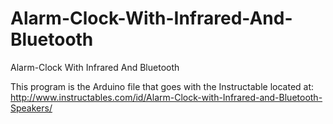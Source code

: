 # Alarm-Clock-With-Infrared-And-Bluetooth
Alarm-Clock With Infrared And Bluetooth

This program is the Arduino file that goes with the Instructable located at:
http://www.instructables.com/id/Alarm-Clock-with-Infrared-and-Bluetooth-Speakers/


